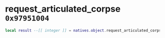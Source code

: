 # request_articulated_corpse `0x97951004`

```lua
local result --[[ integer ]] = natives.object.request_articulated_corpse(_unk0 --[[ integer ]])
```